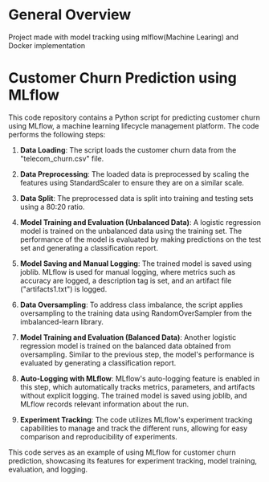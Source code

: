 # General Overview
Project made with model tracking using mlflow(Machine Learing) and Docker implementation

# Customer Churn Prediction using MLflow

This code repository contains a Python script for predicting customer churn using MLflow, a machine learning lifecycle management platform. The code performs the following steps:

1. **Data Loading**: The script loads the customer churn data from the "telecom_churn.csv" file.

2. **Data Preprocessing**: The loaded data is preprocessed by scaling the features using StandardScaler to ensure they are on a similar scale.

3. **Data Split**: The preprocessed data is split into training and testing sets using a 80:20 ratio.

4. **Model Training and Evaluation (Unbalanced Data)**: A logistic regression model is trained on the unbalanced data using the training set. The performance of the model is evaluated by making predictions on the test set and generating a classification report.

5. **Model Saving and Manual Logging**: The trained model is saved using joblib. MLflow is used for manual logging, where metrics such as accuracy are logged, a description tag is set, and an artifact file ("artifacts1.txt") is logged.

6. **Data Oversampling**: To address class imbalance, the script applies oversampling to the training data using RandomOverSampler from the imbalanced-learn library.

7. **Model Training and Evaluation (Balanced Data)**: Another logistic regression model is trained on the balanced data obtained from oversampling. Similar to the previous step, the model's performance is evaluated by generating a classification report.

8. **Auto-Logging with MLflow**: MLflow's auto-logging feature is enabled in this step, which automatically tracks metrics, parameters, and artifacts without explicit logging. The trained model is saved using joblib, and MLflow records relevant information about the run.

9. **Experiment Tracking**: The code utilizes MLflow's experiment tracking capabilities to manage and track the different runs, allowing for easy comparison and reproducibility of experiments.

This code serves as an example of using MLflow for customer churn prediction, showcasing its features for experiment tracking, model training, evaluation, and logging.
